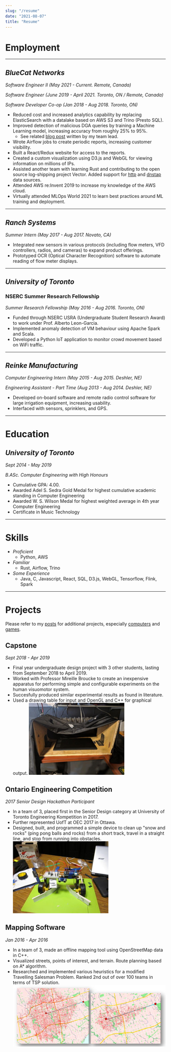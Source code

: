 ```yaml
---
slug: "/resume"
date: "2021-08-07"
title: "Resume"
---
```


# Employment

---

## **_BlueCat Networks_**
_Software Engineer II (May 2021 - Current. Remote, Canada)_

_Software Engineer (June 2019 - April 2021. Toronto, ON / Remote, Canada)_

_Software Developer Co-op (Jan 2018 - Aug 2018. Toronto, ON)_

- Reduced cost and increased analytics capability by replacing ElasticSearch with a datalake based on AWS S3 and Trino (Presto SQL).
- Improved detection of malicious DGA queries by training a Machine Learning model, increasing accuracy from roughly 25% to 95%.
  - See related [blog post](https://bluecatnetworks.com/blog/among-cyber-attack-techniques-what-is-a-dga/) written by my team lead.
- Wrote Airflow jobs to create periodic reports, increasing customer visibility.
- Built a React/Redux website for access to the reports.
- Created a custom visualization using D3.js and WebGL for viewing information on millions of IPs.
- Assisted another team with learning Rust and contributing to the open source log-shipping project Vector. Added support for [http](https://github.com/timberio/vector/pull/1650) and [dnstap](https://github.com/timberio/vector/pull/6681/commits) data sources.
- Attended AWS re:Invent 2019 to increase my knowledge of the AWS cloud.
- Virtually attended MLOps World 2021 to learn best practices around ML training and deployment.

--------

## **_Ranch Systems_**
_Summer Intern (May 2017 - Aug 2017. Novato, CA)_

- Integrated new sensors in various protocols (including flow meters, VFD controllers, radios, and cameras) to expand product offerings.
- Prototyped OCR (Optical Character Recognition) software to automate reading of flow meter displays.

---

## **_University of Toronto_**
### **NSERC Summer Research Fellowship**

_Summer Research Fellowship (May 2016 - Aug 2016. Toronto, ON)_

- Funded through NSERC USRA (Undergraduate Student Research Award) to work under Prof. Alberto Leon-Garcia.
- Implemented anomaly detection of VM behaviour using Apache Spark and Scala.
- Developed a Python IoT application to monitor crowd movement based on WiFi traffic.

---

## **_Reinke Manufacturing_**
_Computer Engineering Intern (May 2015 - Aug 2015. Deshler, NE)_

_Engineering Assistant - Part Time (Aug 2013 - Aug 2014. Deshler, NE)_

- Developed on-board software and remote radio control software for large irrigation equipment, increasing usability.
- Interfaced with sensors, sprinklers, and GPS.

---

# Education

## **_University of Toronto_**

_Sept 2014 - May 2019_

_B.ASc. Computer Engineering with High Honours_

- Cumulative GPA: 4.00.
- Awarded Adel S. Sedra Gold Medal for highest cumulative academic standing in Computer Engineering
- Awarded W. S. Wilson Medal for highest weighted average in 4th year Computer Engineering
- Certificate in Music Technology

---

# Skills

- *Proficient*
  - Python, AWS
- *Familiar*
  - Rust, Airflow, Trino
- *Some Experience*
  - Java, C, Javascript, React, SQL, D3.js, WebGL, Tensorflow, Flink, Spark

---

# Projects

Please refer to my [posts](/posts/) for additional projects, especially [computers](/posts/?category=computers) and [games](/posts/?category=games).

## Capstone
_Sept 2018 - Apr 2019_
- Final year undergraduate design project with 3 other students, lasting from September 2018 to April 2019.
- Worked with Professor Mireille Broucke to create an inexpensive apparatus for performing simple and configurable experiments on the human visuomotor system.
- Succesfully produced similar experimental results as found in literature.
- Used a drawing table for input and OpenGL and C++ for graphical output.
![Experiment Apparatus](../images/capstone.png)

## Ontario Engineering Competition
_2017 Senior Design Hackathon Participant_
- In a team of 3, placed first in the Senior Design category at University of Toronto Engineering Kompetition in 2017.
- Further represented UofT at OEC 2017 in Ottawa.
- Designed, built, and programmed a simple device to clean up "snow and rocks" (ping pong balls and rocks) from a short track, travel in a straight line, and stop from running into obstacles.
![Our Design](../images/oec.jpg)

## Mapping Software
_Jan 2016 - Apr 2016_
- In a team of 3, made an offline mapping tool using OpenStreetMap data in C++.
- Visualized streets, points of interest, and terrain. Route planning based on A* algorithm.
- Researched and implemented various heuristics for a modified Travelling Salesman Problem. Ranked 2nd out of over 100 teams in terms of TSP solution.
![Dijkstra v A*](../images/gis_project.png)